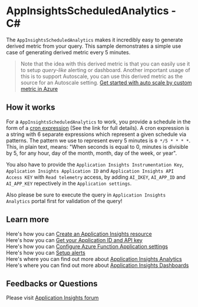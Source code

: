 # AppInsightsScheduledAnalytics - C<span>#</span>

The `AppInsightsScheduledAnalytics` makes it incredibly easy to generate derived metric from your query. 
This sample demonstrates a simple use case of generating derived metric every 5 minutes.

> Note that the idea with this derived metric is that you can easily use it to setup _query-like_ alerting or dashboard. 
> Another important usage of this is to support Autoscale, you can use this derived metric as the source for an Autoscale setting. 
> [Get started with auto scale by custom metric in Azure](https://docs.microsoft.com/en-us/azure/monitoring-and-diagnostics/monitoring-autoscale-scale-by-custom-metric)

## How it works

For a `AppInsightsScheduledAnalytics` to work, 
you provide a schedule in the form of a [cron expression](https://en.wikipedia.org/wiki/Cron#CRON_expression) (See the link for full details). 
A cron expression is a string with 6 separate expressions which represent a given schedule via patterns. 
The pattern we use to represent every 5 minutes is `0 */5 * * * *`. 
This, in plain text, means: "When seconds is equal to 0, minutes is divisible by 5, for any hour, day of the month, month, day of the week, or year".

You also have to provide the `Application Insights Instrumentation Key`, 
`Application Insights Application ID` and `Application Insights API Access KEY` with `Read telemetry` access, 
by adding `AI_IKEY`, `AI_APP_ID` and `AI_APP_KEY` repectively in the `Application settings`.

Also please be sure to execute the query in `Application Insights Analytics` portal first for validation of the query!

## Learn more

Here's how you can [Create an Application Insights resource](https://docs.microsoft.com/en-us/azure/application-insights/app-insights-create-new-resource)  
Here's how you can [Get your Application ID and API key](https://dev.applicationinsights.io/documentation/Authorization/API-key-and-App-ID)  
Here's how you can [Configure Azure Function Application settings](https://docs.microsoft.com/en-us/azure/azure-functions/functions-how-to-use-azure-function-app-settings)  
Here's how you can [Setup alerts](https://docs.microsoft.com/en-us/azure/application-insights/app-insights-alerts)  
Here's where you can find out more about [Application Insights Analytics](https://docs.microsoft.com/en-us/azure/application-insights/app-insights-analytics)  
Here's where you can find out more about [Application Insights Dashboards](https://docs.microsoft.com/en-us/azure/application-insights/app-insights-dashboards)

## Feedbacks or Questions

Please visit [Application Insights forum](https://social.msdn.microsoft.com/Forums/vstudio/en-US/home?forum=ApplicationInsights)

